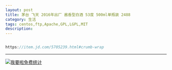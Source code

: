 ```yaml
---
layout: post
title: 茅台 飞天 2016年出厂 酱香型白酒 53度 500ml单瓶装 2488
category: 生活
tags: centos,ftp,Apache,GPL,LGPL,MIT
description: 
---
```


```javascript

https://item.jd.com/5705239.html#crumb-wrap

```



---


<script language="javascript" type="text/javascript" src="//js.users.51.la/19176892.js"></script>
<noscript><a href="//www.51.la/?19176892" target="_blank"><img alt="&#x6211;&#x8981;&#x5566;&#x514D;&#x8D39;&#x7EDF;&#x8BA1;" src="//img.users.51.la/19176892.asp" style="border:none" /></a></noscript>

